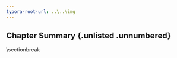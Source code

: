```yaml
---
typora-root-url: ..\..\img
---
```


## Chapter Summary {.unlisted .unnumbered}

[TODO]: update

\sectionbreak



